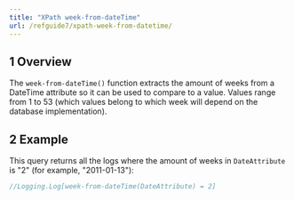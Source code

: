 ```yaml
---
title: "XPath week-from-dateTime"
url: /refguide7/xpath-week-from-datetime/
---
```


## 1 Overview

The `week-from-dateTime()` function extracts the amount of weeks from a DateTime attribute so it can be used to compare to a value. Values range from 1 to 53 (which values belong to which week will depend on the database implementation).

## 2 Example

This query returns all the logs where the amount of weeks in `DateAttribute` is "2" (for example, "2011-01-13"):


```java
//Logging.Log[week-from-dateTime(DateAttribute) = 2]
```
